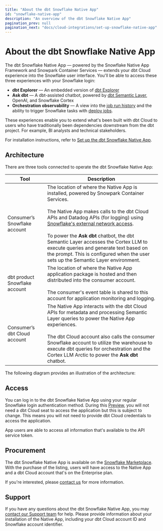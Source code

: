 ```yaml
---
title: "About the dbt Snowflake Native App"
id: "snowflake-native-app"
description: "An overview of the dbt Snowflake Native App"
pagination_prev: null
pagination_next: "docs/cloud-integrations/set-up-snowflake-native-app"
---
```


# About the dbt Snowflake Native App <Lifecycle status='preview' />

The dbt Snowflake Native App &mdash; powered by the Snowflake Native App Framework and Snowpark Container Services &mdash; extends your dbt Cloud experience into the Snowflake user interface. You'll be able to access these three experiences with your Snowflake login: 

- **dbt Explorer** &mdash; An embedded version of [dbt Explorer](/docs/collaborate/explore-projects) 
- **Ask dbt** &mdash; A dbt-assisted chatbot, powered by [dbt Semantic Layer](/docs/use-dbt-semantic-layer/dbt-sl), OpenAI, and Snowflake Cortex
- **Orchestration observability** &mdash; A view into the [job run history](/docs/deploy/run-visibility) and the ability to trigger Snowflake tasks with [deploy jobs](/docs/deploy/deploy-jobs). 

These experiences enable you to extend what's been built with dbt Cloud to users who have traditionally been dependencies downstream from the dbt project. For example, BI analysts and technical stakeholders. 

For installation instructions, refer to [Set up the dbt Snowflake Native App](/docs/cloud-integrations/set-up-snowflake-native-app).

## Architecture

There are three tools connected to operate the dbt Snowflake Native App:

| Tool                               | Description |
|------------------------------------|-------------|
| Consumer’s Snowflake account       | The location of where the Native App is installed, powered by Snowpark Container Services. <br /><br /> The Native App makes calls to the dbt Cloud APIs and Datadog APIs (for logging) using [Snowflake's external network access](https://docs.snowflake.com/en/developer-guide/external-network-access/external-network-access-overview). <br /><br />To power the **Ask dbt** chatbot, the dbt Semantic Layer accesses the Cortex LLM to execute queries and generate text based on the prompt. This is configured when the user sets up the Semantic Layer environment. | 
| dbt product Snowflake account | The location of where the Native App application package is hosted and then distributed into the consumer account. <br /><br />The consumer's event table is shared to this account for application monitoring and logging. |
| Consumer’s dbt Cloud account       | The Native App interacts with the dbt Cloud APIs for metadata and processing Semantic Layer queries to power the Native App experiences. <br /> <br /> The dbt Cloud account also calls the consumer Snowflake account to utilize the warehouse to execute dbt queries for orchestration and the Cortex LLM Arctic to power the **Ask dbt** chatbot. |

The following diagram provides an illustration of the architecture:

<Lightbox src="/img/docs/cloud-integrations/architecture-dbt-snowflake-native-app.png" title="Architecture of dbt Cloud and Snowflake integration"/>


## Access
You can log in to the dbt Snowflake Native App using your regular Snowflake login authentication method. During this [Preview](/docs/dbt-versions/product-lifecycles#dbt-cloud), you will not need a dbt Cloud seat to access the application but this is subject to change. This means you will not need to provide dbt Cloud credentials to access the application. 

App users are able to access all information that's available to the API service token.

## Procurement
The dbt Snowflake Native App is available on the [Snowflake Marketplace](https://app.snowflake.com/marketplace/listing/GZTYZSRT2R3). With the purchase of the listing, users will have access to the Native App and a dbt Cloud account that's on the Enterprise plan. 

If you're interested, please [contact us](matilto:sales_snowflake_marketplace@dbtlabs.com) for more information. 

## Support
If you have any questions about the dbt Snowflake Native App, you may [contact our Support team](mailto:dbt-snowflake-marketplace@dbtlabs.com) for help. Please provide information about your installation of the Native App, including your dbt Cloud account ID and Snowflake account identifier. 

